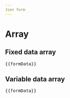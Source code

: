 ```yaml
---
Json form
---
```


<script setup>
//
import {ref} from 'vue';
import {ControlBuilder, LayoutBuilder} from '@ghentcdh/json-forms-core';
import {FormComponent} from '@ghentcdh/json-forms-vue';


const formData =  new ref({
    name: '123',
    emails: [{ email: '' }, { email: '' }, { email: '' }],
});

const schema = {
  type: 'object',
  properties: {
    id: { type: 'integer' },
    createdAt: { type: 'string', format: 'date-time' },
    name: { type: 'string' },
    firstname: { type: 'string' },
    age: { type: 'integer' },
    total: { type: 'number' },
    boolean: { type: 'boolean' },
    comment: { type: 'string' },
    autocomplete: { type: 'string' },
    emails: {
      type: 'array',
      items: {
        type: 'object',
        properties: {
          id: { type: 'integer' },
          createdAt: { type: 'string', format: 'date-time' },
          email: { type: 'string' },
        },
        required: ['id', 'createdAt', 'email'],
        additionalProperties: false,
      },
    },
  },
  required: ['name'],
  additionalProperties: false,
};

const uischema = LayoutBuilder.vertical()
    .addControls(
        ControlBuilder.properties('name'),
        ControlBuilder.properties('emails').detailFixed(
            LayoutBuilder.horizontal().addControls(
              ControlBuilder.properties('email'),
            ),
      ),
    )
    .build();

const uischemaVariable = LayoutBuilder.vertical()
    .addControls(
        ControlBuilder.properties('name'),
        ControlBuilder.properties('emails').detail(
            LayoutBuilder.horizontal().addControls(
              ControlBuilder.properties('email'),
            ),
      ),
    )
    .build();
</script>

# Array

## Fixed data array
<div>
<FormComponent :schema="schema"
                :uischema="uischema"    
                v-model="formData" />
<pre>{{formData}}</pre>
</div>

## Variable data array
<div>
<FormComponent :schema="schema"
                :uischema="uischemaVariable"    
                v-model="formData" />
<pre>{{formData}}</pre>
</div>
